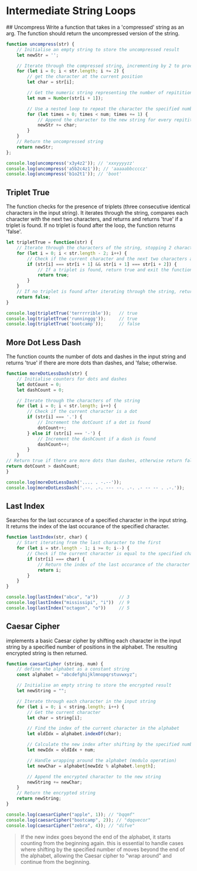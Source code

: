 # Intermediate String Loops

## Uncompress
Write a function that takes in a 'compressed' string as an arg. The function should return the uncompressed version of the string.

```javascript
function uncompress(str) {
    // Initialise an empty string to store the uncompressed result
    let newStr = '';

    // Iterate through the compressed string, incrementing by 2 to process pairs
    for (let i = 0; i < str.length; i += 2) {
        // get the character at the current position
        let char = str[i];

        // Get the numeric string representing the number of repititions
        let num = Number(str[i + 1]);

        // Use a nested loop to repeat the character the specified number of times
        for (let times = 0; times < num; times += 1) {
            // Append the character to the new string for every repitition
            newStr += char;
        }
    }
    // Return the uncompressed string
    return newStr;
};

console.log(uncompress('x3y4z2')); // 'xxxyyyyzz'
console.log(uncompress('a5b2c4z1')); // 'aaaaabbccccz'
console.log(uncompress('b1o2t1')); // 'boot'
```

## Triplet True
The function checks for the presence of triplets (three consecutive identical characters in the input string). It iterates through the string, compares each character with the next two characters, and returns and returns 'true' if a triplet is found. If no triplet is found after the loop, the function returns 'false'.

```javascript
let tripletTrue = function(str) {
    // Iterate through the characters of the string, stopping 2 characters before the end (to ensure there are enough characters to check for the triplet)
    for (let i = 0; i < str.length - 2; i++) {
        // Check if the current character and the next two characters are the same
        if (str[i] === str[i + 1] && str[i + 1] === str[i + 2]) {
            // If a triplet is found, return true and exit the function
            return true;
        }
    }
    // If no triplet is found after iterating through the string, return false
    return false;
}

console.log(tripletTrue('terrrrrible'));   // true
console.log(tripletTrue('runninggg'));     // true
console.log(tripletTrue('bootcamp'));      // false
```

## More Dot Less Dash
The function counts the number of dots and dashes in the input string and returns 'true' if there are more dots than dashes, and 'false; otherwise.

```javascript
function moreDotLessDash(str) {
    // Initialise counters for dots and dashes
    let dotCount = 0;
    let dashCount = 0;

    // Iterate through the characters of the string
    for (let i = 0; i < str.length; i++) {
        // Check if the current character is a dot
        if (str[i] === '.') {
            // Increment the dotCount if a dot is found
            dotCount++;
        } else if (str[i] === '-') {
            // Increment the dashCount if a dash is found
            dashCount++;
        }
    }
// Return true if there are more dots than dashes, otherwise return false
return dotCount > dashCount;
}

console.log(moreDotLessDash('.... . -.--'));                            // true
console.log(moreDotLessDash('.--. .-. --- --. .-. .- -- -- . .-.'));    // false
```

## Last Index
Searches for the last occurance of a specified character in the input string. It returns the index of the last occurance of the specified character.

```javascript
function lastIndex(str, char) {
    // Start iterating from the last character to the first
    for (let i = str.length - 1; i >= 0; i--) {
        // Check if the current character is equal to the specified character
        if (str[i] === char) {
            // Return the index of the last occurance of the character
            return i;
        }
    }
}

console.log(lastIndex("abca", "a"))        // 3
console.log(lastIndex("mississipi", "i"))  // 9
console.log(lastIndex("octagon", "o"))     // 5
```

## Caesar Cipher
implements a basic Caesar cipher by shifting each character in the input string by a specified number of positions in the alphabet. The resulting encrypted string is then returned.

```javascript
function caesarCipher (string, num) {
    // define the alphabet as a constant string
    const alphabet = "abcdefghijklmnopqrstuvwxyz";

    // Initialise an empty string to store the encrypted result
    let newString = "";

    // Iterate through each character in the input string
    for (let i = 0; i < string.length; i++) {
        // Get the current character
        let char = string[i];

        // Find the index of the current character in the alphabet
        let oldIdx = alphabet.indexOf(char);

        // Calculate the new index after shifting by the specified number
        let newIdx = oldIdx + num;

        // Handle wrapping around the alphabet (modulo operation)
        let newChar = alphabet[newIdz % alphabet.length];

        // Append the encrypted character to the new string
        newString += newChar;
    }
    // Return the encrypted string
    return newString;
}

console.log(caesarCipher("apple", 1)); // "bqqmf"
console.log(caesarCipher("bootcamp", 2)); // "dqqvecor"
console.log(caesarCipher("zebra", 4)); // "difve"
```
> If the new index goes beyond the end of the alphabet, it starts counting from the beginning again. this is essential to handle cases where shifting by the specified number of moves beyond the end of the alphabet, allowing the Caesar cipher to "wrap around" and continue from the beginning.
